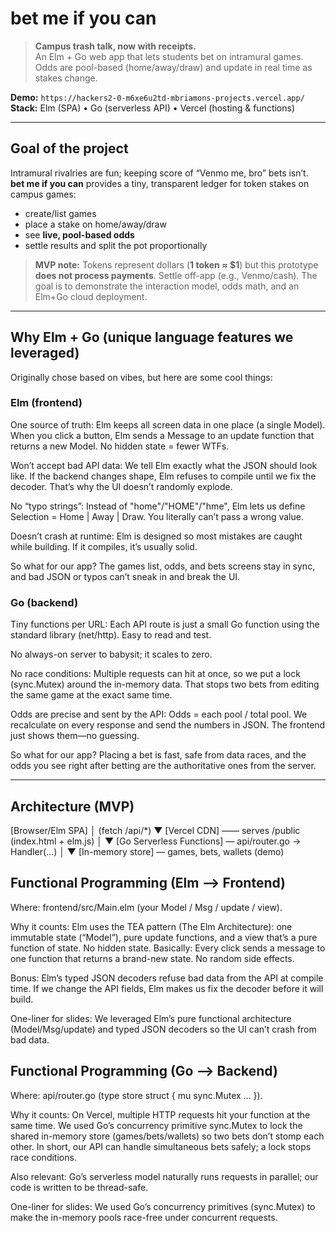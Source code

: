 # bet me if you can
> **Campus trash talk, now with receipts.**  
> An Elm + Go web app that lets students bet on intramural games. Odds are pool-based (home/away/draw) and update in real time as stakes change.

**Demo:** `https://hackers2-0-m6xe6u2td-mbriamons-projects.vercel.app/`  
**Stack:** Elm (SPA) • Go (serverless API) • Vercel (hosting & functions)

---

## Goal of the project
Intramural rivalries are fun; keeping score of “Venmo me, bro” bets isn’t.  
**bet me if you can** provides a tiny, transparent ledger for token stakes on campus games:

- create/list games
- place a stake on home/away/draw
- see **live, pool-based odds**
- settle results and split the pot proportionally

> **MVP note:** Tokens represent dollars (**1 token ≈ \$1**) but this prototype **does not process payments**. Settle off-app (e.g., Venmo/cash). The goal is to demonstrate the interaction model, odds math, and an Elm+Go cloud deployment.

---

## Why Elm + Go (unique language features we leveraged)
Originally chose based on vibes, but here are some cool things:

### Elm (frontend)
One source of truth: Elm keeps all screen data in one place (a single Model).
When you click a button, Elm sends a Message to an update function that returns a new Model. No hidden state = fewer WTFs.

Won’t accept bad API data: We tell Elm exactly what the JSON should look like.
If the backend changes shape, Elm refuses to compile until we fix the decoder. That’s why the UI doesn’t randomly explode.

No “typo strings”: Instead of "home"/"HOME"/"hme", Elm lets us define
Selection = Home | Away | Draw. You literally can’t pass a wrong value.

Doesn’t crash at runtime: Elm is designed so most mistakes are caught while building. If it compiles, it’s usually solid.

So what for our app?
The games list, odds, and bets screens stay in sync, and bad JSON or typos can’t sneak in and break the UI.

### Go (backend)
Tiny functions per URL: Each API route is just a small Go function using the standard library (net/http). Easy to read and test.

No always-on server to babysit; it scales to zero.

No race conditions: Multiple requests can hit at once, so we put a lock (sync.Mutex) around the in-memory data. That stops two bets from editing the same game at the exact same time.

Odds are precise and sent by the API: Odds = each pool / total pool.
We recalculate on every response and send the numbers in JSON. The frontend just shows them—no guessing.

So what for our app?
Placing a bet is fast, safe from data races, and the odds you see right after betting are the authoritative ones from the server. 

---

## Architecture (MVP)

[Browser/Elm SPA]
      │  (fetch /api/*)
      ▼
[Vercel CDN] —— serves /public (index.html + elm.js)
      │
      ▼
[Go Serverless Functions]  — api/router.go → Handler(...)
      │
      ▼
[In-memory store]          — games, bets, wallets (demo)

## Functional Programming (Elm --> Frontend)
Where: frontend/src/Main.elm (your Model / Msg / update / view).

Why it counts: Elm uses the TEA pattern (The Elm Architecture): one immutable state (“Model”), pure update functions, and a view that’s a pure function of state. No hidden state. Basically: Every click sends a message to one function that returns a brand-new state. No random side effects.

Bonus: Elm’s typed JSON decoders refuse bad data from the API at compile time. If we change the API fields, Elm makes us fix the decoder before it will build.

One-liner for slides:
We leveraged Elm’s pure functional architecture (Model/Msg/update) and typed JSON decoders so the UI can’t crash from bad data.

## Functional Programming (Go --> Backend)
Where: api/router.go (type store struct { mu sync.Mutex … }).

Why it counts: On Vercel, multiple HTTP requests hit your function at the same time. We used Go’s concurrency primitive sync.Mutex to lock the shared in-memory store (games/bets/wallets) so two bets don’t stomp each other. In short, our API can handle simultaneous bets safely; a lock stops race conditions.

Also relevant: Go’s serverless model naturally runs requests in parallel; our code is written to be thread-safe.

One-liner for slides: We used Go’s concurrency primitives (sync.Mutex) to make the in-memory pools race-free under concurrent requests.